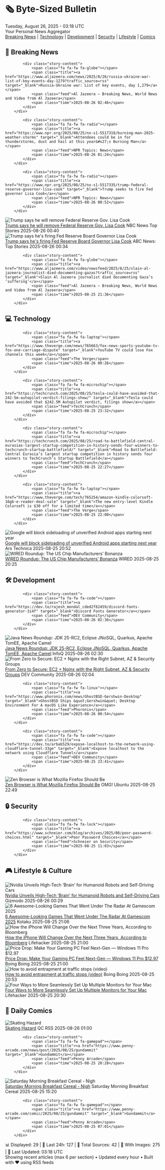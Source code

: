 <!-- Processing 54 RSS feeds at 2025-08-26 03:18:36 UTC -->
<!-- Processing: XKCD -->
<!-- Processing: Garfield -->
<!-- Processing: Dilbert -->
<!-- Processing: Girl Genius -->
<!-- Processing: Al Jazeera Breaking News -->
<!-- Processing: NPR News -->
<!-- Processing: Reuters Top News -->
<!-- Processing: Associated Press Breaking -->
<!-- Processing: Guardian World News -->
<!-- Processing: The Verge -->
<!-- Processing: Ars Technica -->
<!-- Processing: O'Reilly Radar -->
<!-- Processing: Hacker News -->
<!-- Processing: Dev.to -->
<!-- Processing: StackOverflow Blog -->
<!-- Processing: DistroWatch -->
<!-- Processing: Linux.com -->
<!-- Processing: Red Hat Blog -->
<!-- Processing: GitLab Blog -->
<!-- Processing: InfoQ -->
<!-- Processing: DZone -->
<!-- Processing: Coding Horror -->
<!-- Processing: Kotaku -->
<!-- Processing: Schneier on Security -->
<!-- Generated 3 new posts out of 24 feeds processed -->
<div class="newspaper-header">
    <h1 class="newspaper-title">🗞️ Byte-Sized Bulletin</h1>
    <div class="newspaper-date">Tuesday, August 26, 2025 - 03:18 UTC</div>
    <div class="newspaper-subtitle">Your Personal News Aggregator</div>
</div>

<div class="newspaper-nav">
    <a href="#breaking">Breaking News</a> |
    <a href="#tech">Technology</a> |
    <a href="#dev">Development</a> |
    <a href="#security">Security</a> |
    <a href="#lifestyle">Lifestyle</a> |
    <a href="#webcomics">Comics</a>
</div>

<div class="news-section breaking-news" id="breaking">
<h2 class="section-header">🚨 Breaking News</h2>
<div class="stories-container">
<div class="story">
            
            <div class="story-content">
                <span class="fa fa-fw fa-globe"></span>
                <span class="title"><a href="https://www.aljazeera.com/news/2025/8/26/russia-ukraine-war-list-of-key-events-day-1279?traffic_source=rss" target="_blank">Russia-Ukraine war: List of key events, day 1,279</a></span>
                <span class="feed">Al Jazeera – Breaking News, World News and Video from Al Jazeera</span>
                <span class="time">2025-08-26 02:46</span>
            </div>
        </div>
<div class="story">
            
            <div class="story-content">
                <span class="fa fa-fw fa-radio"></span>
                <span class="title"><a href="https://www.npr.org/2025/08/25/nx-s1-5517318/burning-man-2025-weather-storms" target="_blank">Attendees could be in for thunderstorms, dust and hail at this year&#x27;s Burning Man</a></span>
                <span class="feed">NPR Topics: News</span>
                <span class="time">2025-08-26 01:24</span>
            </div>
        </div>
<div class="story">
            
            <div class="story-content">
                <span class="fa fa-fw fa-radio"></span>
                <span class="title"><a href="https://www.npr.org/2025/08/25/nx-s1-5517335/trump-federal-reserve-governor-lisa-cook" target="_blank">Trump seeks to fire Fed governor Lisa Cook</a></span>
                <span class="feed">NPR Topics: News</span>
                <span class="time">2025-08-26 00:52</span>
            </div>
        </div>
<div class="story">
            <img src="https://media-cldnry.s-nbcnews.com/image/upload/t_fit_1500w/mpx/2704722219/2025_08/1756168802835_now_staytuned_lisa_cook_trump_250825_1920x1080-1pf0p8.jpg" alt="Trump says he will remove Federal Reserve Gov. Lisa Cook" class="story-image" loading="lazy" onerror="this.style.display='none'">
            <div class="story-content">
                <span class="fa fa-fw fa-broadcast-tower"></span>
                <span class="title"><a href="https://www.nbcnews.com/video/trump-says-he-will-remove-federal-reserve-gov-lisa-cook-245758533737" target="_blank">Trump says he will remove Federal Reserve Gov. Lisa Cook</a></span>
                <span class="feed">NBC News Top Stories</span>
                <span class="time">2025-08-26 00:40</span>
            </div>
        </div>
<div class="story">
            <img src="https://s.abcnews.com/images/Politics/lisa-cook-gty-jef-250820_1755698041319_hpMain_4x3t_384.jpg" alt="Trump says he&#x27;s firing Fed Reserve Board Governor Lisa Cook" class="story-image" loading="lazy" onerror="this.style.display='none'">
            <div class="story-content">
                <span class="fa fa-fw fa-tv"></span>
                <span class="title"><a href="https://abcnews.go.com/Politics/trump-firing-fed-reserve-board-governor-lisa-cook/story?id=124971912" target="_blank">Trump says he&#x27;s firing Fed Reserve Board Governor Lisa Cook</a></span>
                <span class="feed">ABC News: Top Stories</span>
                <span class="time">2025-08-26 00:34</span>
            </div>
        </div>
<div class="story">
            
            <div class="story-content">
                <span class="fa fa-fw fa-globe"></span>
                <span class="title"><a href="https://www.aljazeera.com/video/newsfeed/2025/8/25/slain-al-jazeera-journalist-died-documenting-gazas?traffic_source=rss" target="_blank">Slain Al Jazeera journalist died documenting Gaza’s ‘suffering’</a></span>
                <span class="feed">Al Jazeera – Breaking News, World News and Video from Al Jazeera</span>
                <span class="time">2025-08-25 21:36</span>
            </div>
        </div>
</div>
</div>
<div class="news-section tech-news" id="tech">
<h2 class="section-header">💻 Technology</h2>
<div class="stories-container">
<div class="story">
            
            <div class="story-content">
                <span class="fa fa-fw fa-laptop"></span>
                <span class="title"><a href="https://www.theverge.com/news/765663/fox-news-sports-youtube-tv-fox-one-carriage-dispute" target="_blank">YouTube TV could lose Fox channels this week</a></span>
                <span class="feed">The Verge</span>
                <span class="time">2025-08-26 00:26</span>
            </div>
        </div>
<div class="story">
            
            <div class="story-content">
                <span class="fa fa-fw fa-microchip"></span>
                <span class="title"><a href="https://techcrunch.com/2025/08/25/tesla-could-have-avoided-that-242-5m-autopilot-verdict-filings-show/" target="_blank">Tesla could have avoided that $242.5M Autopilot verdict, filings show</a></span>
                <span class="feed">TechCrunch</span>
                <span class="time">2025-08-25 23:32</span>
            </div>
        </div>
<div class="story">
            
            <div class="story-content">
                <span class="fa fa-fw fa-microchip"></span>
                <span class="title"><a href="https://techcrunch.com/2025/08/25/road-to-battlefield-central-eurasias-largest-startup-competition-in-history-sends-four-winners-to-techcrunch-startup-battlefield/" target="_blank">Road to Battlefield: Central Eurasia’s largest startup competition in history sends four winners to TechCrunch’s Startup Battlefield</a></span>
                <span class="feed">TechCrunch</span>
                <span class="time">2025-08-25 22:27</span>
            </div>
        </div>
<div class="story">
            
            <div class="story-content">
                <span class="fa fa-fw fa-laptop"></span>
                <span class="title"><a href="https://www.theverge.com/tech/765254/amazon-kindle-colorsoft-16gb-e-reader-deal-sale" target="_blank">The new entry-level Kindle Colorsoft is $30 off for a limited time</a></span>
                <span class="feed">The Verge</span>
                <span class="time">2025-08-25 22:00</span>
            </div>
        </div>
<div class="story">
            <img src="https://cdn.arstechnica.net/wp-content/uploads/2025/07/Android-statue-500x500.jpg" alt="Google will block sideloading of unverified Android apps starting next year" class="story-image" loading="lazy" onerror="this.style.display='none'">
            <div class="story-content">
                <span class="fa fa-fw fa-cog"></span>
                <span class="title"><a href="https://arstechnica.com/gadgets/2025/08/google-will-block-sideloading-of-unverified-android-apps-starting-next-year/" target="_blank">Google will block sideloading of unverified Android apps starting next year</a></span>
                <span class="feed">Ars Technica</span>
                <span class="time">2025-08-25 20:52</span>
            </div>
        </div>
<div class="story">
            <img src="https://media.wired.com/photos/68a7a538e548f80c7e2294cf/master/pass/Uncanny-Valley-WIRED-Recap-Chip-Deals-Business-2215609714.jpg" alt="WIRED Roundup: The US Chip Manufacturers’ Bonanza" class="story-image" loading="lazy" onerror="this.style.display='none'">
            <div class="story-content">
                <span class="fa fa-fw fa-bolt"></span>
                <span class="title"><a href="https://www.wired.com/story/uncannny-valley-wired-roundup-us-chip-manufacturers-bonanza/" target="_blank">WIRED Roundup: The US Chip Manufacturers’ Bonanza</a></span>
                <span class="feed">WIRED</span>
                <span class="time">2025-08-25 20:25</span>
            </div>
        </div>
</div>
</div>
<div class="news-section dev-news" id="dev">
<h2 class="section-header">🛠️ Development</h2>
<div class="stories-container">
<div class="story">
            
            <div class="story-content">
                <span class="fa fa-fw fa-code"></span>
                <span class="title"><a href="https://dev.to/rajesh_mondal_cded2f82459/discord-fonts-generator-3i4f" target="_blank">Discord Fonts Generator</a></span>
                <span class="feed">DEV Community</span>
                <span class="time">2025-08-26 02:36</span>
            </div>
        </div>
<div class="story">
            <img src="https://res.infoq.com/news/2025/08/java-news-roundup-aug18-2025/en/headerimage/java-istock-image-01-1756065809599.jpg" alt="Java News Roundup: JDK 25-RC2, Eclipse JNoSQL, Quarkus, Apache TomEE, Apache Camel" class="story-image" loading="lazy" onerror="this.style.display='none'">
            <div class="story-content">
                <span class="fa fa-fw fa-info-circle"></span>
                <span class="title"><a href="https://www.infoq.com/news/2025/08/java-news-roundup-aug18-2025/?utm_campaign=infoq_content&utm_source=infoq&utm_medium=feed&utm_term=global" target="_blank">Java News Roundup: JDK 25-RC2, Eclipse JNoSQL, Quarkus, Apache TomEE, Apache Camel</a></span>
                <span class="feed">InfoQ</span>
                <span class="time">2025-08-26 02:30</span>
            </div>
        </div>
<div class="story">
            <img src="https://media2.dev.to/dynamic/image/width=800%2Cheight=%2Cfit=scale-down%2Cgravity=auto%2Cformat=auto/https%3A%2F%2Fdev-to-uploads.s3.amazonaws.com%2Fuploads%2Farticles%2Fvw8fztidohnp63u6xin3.png" alt="From Zero to Secure: EC2 + Nginx with the Right Subnet, AZ &amp; Security Groups" class="story-image" loading="lazy" onerror="this.style.display='none'">
            <div class="story-content">
                <span class="fa fa-fw fa-code"></span>
                <span class="title"><a href="https://dev.to/peter_samuel_052b9056e236/from-zero-to-secure-ec2-nginx-with-the-right-subnet-az-security-groups-33a0" target="_blank">From Zero to Secure: EC2 + Nginx with the Right Subnet, AZ &amp; Security Groups</a></span>
                <span class="feed">DEV Community</span>
                <span class="time">2025-08-26 02:04</span>
            </div>
        </div>
<div class="story">
            
            <div class="story-content">
                <span class="fa fa-fw fa-linux"></span>
                <span class="title"><a href="https://www.phoronix.com/news/GhostBSD-Gershwin-Desktop" target="_blank">GhostBSD Ships &quot;Gershwin&quot; Desktop Environment For A macOS Like Experience</a></span>
                <span class="feed">Phoronix</span>
                <span class="time">2025-08-26 00:54</span>
            </div>
        </div>
<div class="story">
            
            <div class="story-content">
                <span class="fa fa-fw fa-code"></span>
                <span class="title"><a href="https://dev.to/arbab529/expose-localhost-to-the-network-using-cloudflare-tunnel-33ge" target="_blank">Expose localhost to the network using Cloudflare Tunnel</a></span>
                <span class="feed">DEV Community</span>
                <span class="time">2025-08-25 23:41</span>
            </div>
        </div>
<div class="story">
            <img src="https://i0.wp.com/www.omgubuntu.co.uk/wp-content/uploads/2025/08/zen-browser.jpg?resize=406%2C232&amp;ssl=1" alt="Zen Browser is What Mozilla Firefox Should Be" class="story-image" loading="lazy" onerror="this.style.display='none'">
            <div class="story-content">
                <span class="fa fa-fw fa-ubuntu"></span>
                <span class="title"><a href="https://www.omgubuntu.co.uk/2025/08/zen-browser-is-what-mozilla-firefox-should-be" target="_blank">Zen Browser is What Mozilla Firefox Should Be</a></span>
                <span class="feed">OMG! Ubuntu</span>
                <span class="time">2025-08-25 22:49</span>
            </div>
        </div>
</div>
</div>
<div class="news-section security-news" id="security">
<h2 class="section-header">🔒 Security</h2>
<div class="stories-container">
<div class="story">
            
            <div class="story-content">
                <span class="fa fa-fw fa-lock"></span>
                <span class="title"><a href="https://www.schneier.com/blog/archives/2025/08/poor-password-choices.html" target="_blank">Poor Password Choices</a></span>
                <span class="feed">Schneier on Security</span>
                <span class="time">2025-08-25 11:03</span>
            </div>
        </div>
</div>
</div>
<div class="news-section lifestyle-news" id="lifestyle">
<h2 class="section-header">🎮 Lifestyle & Culture</h2>
<div class="stories-container">
<div class="story">
            <img src="https://gizmodo.com/app/uploads/2025/01/Nvidia-CEO-Jensen-Huang-RTX-50-Series-GPU-1.jpg" alt="Nvidia Unveils High-Tech ‘Brain’ for Humanoid Robots and Self-Driving Cars" class="story-image" loading="lazy" onerror="this.style.display='none'">
            <div class="story-content">
                <span class="fa fa-fw fa-computer"></span>
                <span class="title"><a href="https://gizmodo.com/nvidia-unveils-high-tech-brain-for-humanoid-robots-and-self-driving-cars-2000647946" target="_blank">Nvidia Unveils High-Tech ‘Brain’ for Humanoid Robots and Self-Driving Cars</a></span>
                <span class="feed">Gizmodo</span>
                <span class="time">2025-08-26 00:29</span>
            </div>
        </div>
<div class="story">
            <img src="https://kotaku.com/app/uploads/2025/08/Gamescome.jpg" alt="6 Awesome-Looking Games That Went Under The Radar At Gamescom 2025" class="story-image" loading="lazy" onerror="this.style.display='none'">
            <div class="story-content">
                <span class="fa fa-fw fa-gamepad"></span>
                <span class="title"><a href="https://kotaku.com/gamescom-2025-trailers-cozy-sim-jrpg-soulslike-roguelite-2000620078" target="_blank">6 Awesome-Looking Games That Went Under The Radar At Gamescom 2025</a></span>
                <span class="feed">Kotaku</span>
                <span class="time">2025-08-25 21:06</span>
            </div>
        </div>
<div class="story">
            <img src="https://lifehacker.com/imagery/articles/01K3H97X40NZT5VXCZFV68FXEB/hero-image.jpg" alt="How the iPhone Will Change Over the Next Three Years, According to Bloomberg" class="story-image" loading="lazy" onerror="this.style.display='none'">
            <div class="story-content">
                <span class="fa fa-fw fa-life-ring"></span>
                <span class="title"><a href="https://lifehacker.com/tech/apples-three-year-product-roadmap-according-to-bloomberg?utm_medium=RSS" target="_blank">How the iPhone Will Change Over the Next Three Years, According to Bloomberg</a></span>
                <span class="feed">Lifehacker</span>
                <span class="time">2025-08-25 21:00</span>
            </div>
        </div>
<div class="story">
            <img src="https://i0.wp.com/boingboing.net/wp-content/uploads/2025/08/Microsoft-Windows-11-Pro-2.jpg?fit=1200%2C800&amp;quality=60&amp;ssl=1" alt="Price Drop: Make Your Gaming PC Feel Next-Gen — Windows 11 Pro $12.97" class="story-image" loading="lazy" onerror="this.style.display='none'">
            <div class="story-content">
                <span class="fa fa-fw fa-arrow-right"></span>
                <span class="title"><a href="https://boingboing.net/2025/08/25/price-drop-make-your-gaming-pc-feel-next-gen-windows-11-pro-12-97.html" target="_blank">Price Drop: Make Your Gaming PC Feel Next-Gen — Windows 11 Pro $12.97</a></span>
                <span class="feed">Boing Boing</span>
                <span class="time">2025-08-25 21:00</span>
            </div>
        </div>
<div class="story">
            <img src="https://i0.wp.com/boingboing.net/wp-content/uploads/2025/01/Houston-police-e1756155126656.jpeg?fit=768%2C512&amp;quality=60&amp;ssl=1" alt="How to avoid entrapment at traffic stops (video)" class="story-image" loading="lazy" onerror="this.style.display='none'">
            <div class="story-content">
                <span class="fa fa-fw fa-arrow-right"></span>
                <span class="title"><a href="https://boingboing.net/2025/08/25/how-to-avoid-entrapment-at-traffic-stops-video.html" target="_blank">How to avoid entrapment at traffic stops (video)</a></span>
                <span class="feed">Boing Boing</span>
                <span class="time">2025-08-25 20:53</span>
            </div>
        </div>
<div class="story">
            <img src="https://lifehacker.com/imagery/articles/01K3HBR00TM08XY92MMNRWT3B9/hero-image.png" alt="Four Ways to More Seamlessly Set Up Multiple Monitors for Your Mac" class="story-image" loading="lazy" onerror="this.style.display='none'">
            <div class="story-content">
                <span class="fa fa-fw fa-life-ring"></span>
                <span class="title"><a href="https://lifehacker.com/tech/how-to-set-up-multiple-monitors-on-mac?utm_medium=RSS" target="_blank">Four Ways to More Seamlessly Set Up Multiple Monitors for Your Mac</a></span>
                <span class="feed">Lifehacker</span>
                <span class="time">2025-08-25 20:30</span>
            </div>
        </div>
</div>
</div>
<div class="news-section webcomics-section" id="webcomics">
<h2 class="section-header">🎨 Daily Comics</h2>
<div class="stories-container">
<div class="story">
            <img src="http://www.questionablecontent.net/comics/5643.png" alt="Skating Hazard" class="story-image" loading="lazy" onerror="this.style.display='none'">
            <div class="story-content">
                <span class="fa fa-fw fa-music"></span>
                <span class="title"><a href="http://questionablecontent.net/view.php?comic=5643" target="_blank">Skating Hazard</a></span>
                <span class="feed">QC RSS</span>
                <span class="time">2025-08-26 01:00</span>
            </div>
        </div>
<div class="story">
            
            <div class="story-content">
                <span class="fa fa-fw fa-gamepad"></span>
                <span class="title"><a href="https://www.penny-arcade.com/news/post/2025/08/25/gundammit" target="_blank">Gundammit</a></span>
                <span class="feed">Penny Arcade</span>
                <span class="time">2025-08-25 20:28</span>
            </div>
        </div>
<div class="story">
            <img src="https://www.smbc-comics.com/comics/1755734265-20250825.png" alt="Saturday Morning Breakfast Cereal - Nigh" class="story-image" loading="lazy" onerror="this.style.display='none'">
            <div class="story-content">
                <span class="fa fa-fw fa-smile"></span>
                <span class="title"><a href="https://www.smbc-comics.com/comic/nigh" target="_blank">Saturday Morning Breakfast Cereal - Nigh</a></span>
                <span class="feed">Saturday Morning Breakfast Cereal</span>
                <span class="time">2025-08-25 15:20</span>
            </div>
        </div>
<div class="story">
            
            <div class="story-content">
                <span class="fa fa-fw fa-gamepad"></span>
                <span class="title"><a href="https://www.penny-arcade.com/comic/2025/08/25/gundammit" target="_blank">Gundammit</a></span>
                <span class="feed">Penny Arcade</span>
                <span class="time">2025-08-25 07:01</span>
            </div>
        </div>
</div>
</div>

<div class="newspaper-footer">
    <div class="stats">
        📊 Displayed: 29 | 📅 Last 24h: 127 | 📡 Total Sources: 42 | 📸 With Images: 275 |
        🔄 Last Updated: 03:18 UTC
    </div>
    <div class="footer-note">
        Showing recent articles (max 6 per section) • Updated every hour • Built with ❤️ using RSS feeds
    </div>
</div>
